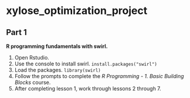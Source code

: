 # xylose_optimization_project

## Part 1
**R programming fundamentals with swirl.**

1. Open Rstudio. 
2. Use the console to install swirl. 
`install.packages("swirl")`  
3. Load the packages. 
`library(swirl)`  
4. Follow the prompts to complete the *R Programming - 1. Basic Building Blocks* course. 
5. After completing lesson 1, work through lessons 2 through 7.

